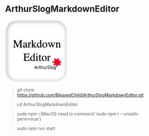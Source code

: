 # ArthurSlogMarkdownEditor

![ArthurSlogMarkdownEditor_icon](https://github.com/BlessedChild/ArthurSlogMarkdownEditor/blob/master/icon_.png?raw=true)

> git clone https://github.com/BlessedChild/ArthurSlogMarkdownEditor.git

> cd ArthurSlogMarkdownEditor

> sudo npm i (MacOS need to command 'sudo npm i --unsafe-perm=true')

> sudo npm run start
